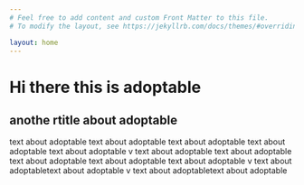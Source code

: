 ```yaml
---
# Feel free to add content and custom Front Matter to this file.
# To modify the layout, see https://jekyllrb.com/docs/themes/#overriding-theme-defaults

layout: home
---
```


# Hi there this is adoptable

## anothe rtitle about adoptable

text about adoptable text about adoptable text about adoptable text about adoptable text about adoptable v text about adoptable text about adoptable text about adoptable text about adoptable text about adoptable v text about adoptabletext about adoptable v text about adoptabletext about adoptable